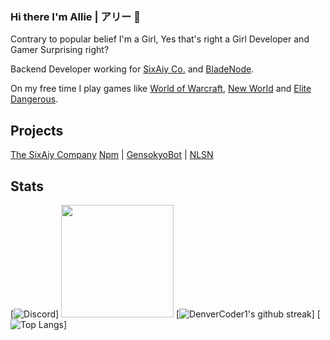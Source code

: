 ### Hi there I'm Allie | アリー 👋
Contrary to popular belief I'm a Girl, Yes that's right a Girl Developer and Gamer Surprising right?

Backend Developer working for [SixAiy Co.](https://sixaiy.com) and [BladeNode](https://bladenode.com). 

On my free time I play games like [World of Warcraft](https://worldofwarcraft.com), [New World](https://newworld.com) and [Elite Dangerous](https://elitedangerous.com/). 

## Projects
[The SixAiy Company](https://sixaiy.com) [Npm](https://badgen.net/badge/icon/npm?icon=npm&label) | [GensokyoBot](https://gensokyobot.com) | [NLSN](https://thenlsn.com)


## Stats
[![Discord](https://discord.com/widget?id=269896638628102144&theme=dark)]
<img height="180em" src="https://github-readme-stats.vercel.app/api?username=SixAiy&show_icons=true&theme=dracula&hide_border=true&count_private=true&include_all_commits=true" />
[![DenverCoder1's github streak](https://github-readme-streak-stats.herokuapp.com/?user=SixAiy&theme=blue-green)]
[![Top Langs](https://github-readme-stats.vercel.app/api/top-langs/?username=SixAiy&layout=compact)]
